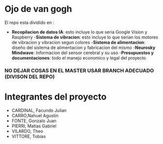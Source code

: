 # Ojo de van gogh
 El repo esta dividido en :

 - **Recopilacion de datos IA**: esto incluye lo que seria Google Vision y Raspberry
-**Sistema de vibracion**: esto incluye lo que serian los motores de vibracion y vibracion segun colores
-**Sistema de alimentacion**: diseño del sistema de alimentacion y fabricacion del mismo
-**Neurosky Mindwave**: Informacion del sensor cerebral y su uso
-**Presupuestos y documentaciones**: todo el manejo economico y legal del proyecto

### NO DEJAR COSAS EN EL MASTER USAR BRANCH ADECUADO (DIVISON DEL REPO)
# Integrantes del proyecto
- CARDINAL, Facundo Julian
- CARRO,Nahuel Agustin
- FONTE, Gonzalo Juan
- PIERRI, Matias Gabriel
- VILARDO, Theo
- VITTORE, Tobias


<!--stackedit_data:
eyJoaXN0b3J5IjpbOTEyNDE1MTc1LC03NDEwODIwNzZdfQ==
-->